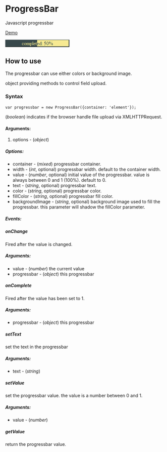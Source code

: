 ProgressBar
============

Javascript progressbar

[Demo](http://jsfiddle.net/tbela99/5UR8v/1/)

![Screenshot](https://github.com/tbela99/progressbar/raw/master/screenshot.png)

How to use
---------------------

The progressbar can use either colors or background image.

object providing methods to control field upload.

### Syntax

	var progressbar = new ProgressBar({container: 'element'});

(*boolean*) indicates if the browser handle file upload via XMLHTTPRequest.

#### Arguments:

1. options - (*object*)

##### Options:

- container - (*mixed*) progressbar container.
- width - (*int*, optional) progressbar width. default to the container width.
- value - (*number*, optional) initial value of the progressbar. value is always between 0 and 1 (100%). default to 0. 
- text - (*string*, optional) progressbar text.
- color - (*string*, optional) progressbar color.
- fillColor - (*string*, optional) progressbar fill color.
- backgroundImage - (*string*, optional) background image used to fill the progressbar. this parameter will shadow the fillColor parameter.


##### Events:

##### onChange

Fired after the value is changed.

##### Arguments:

- value - (*number*) the current value
- progressbar - (*object*) this progressbar

##### onComplete

Fired after the value has been set to 1.

##### Arguments:

- progressbar - (*object*) this progressbar

##### setText

set the text in the progressbar

##### Arguments:

- text - (*string*) 

##### setValue

set the progressbar value. the value is a number between 0 and 1.

##### Arguments:

- value - (*number*)

##### getValue

return the progressbar value.
